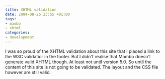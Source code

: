 ```yaml
---
title: XHTML validation
date: 2004-08-26 23:55 +01:00
tags:
- mambo
- xhtml
categories:
- development
---
```

I was so proud of the XHTML validation about this site that I placed a link to the W3C validatior in the footer.
But I didn't realise that Mambo doesn't generate valid XHTML though. At least not until version 5.0. So until the content of this site is not going to be validated. The layout and the CSS file however are still valid.